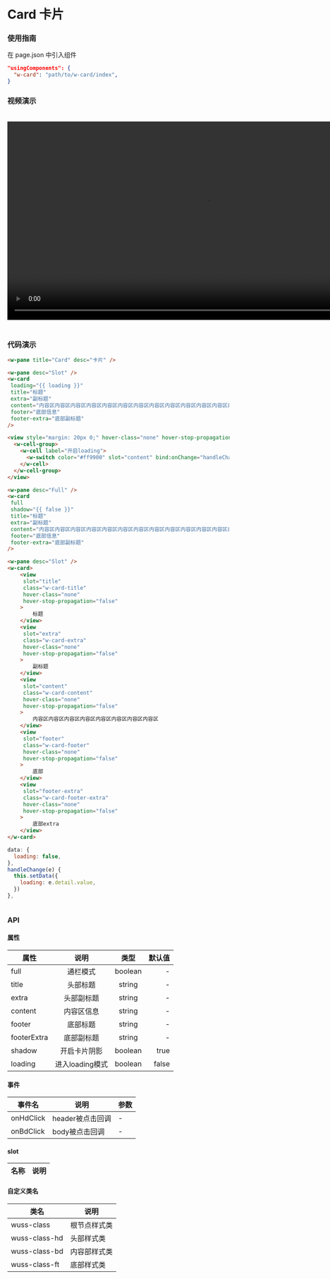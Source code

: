 # Card 卡片

### 使用指南

在 page.json 中引入组件

```json
"usingComponents": {
  "w-card": "path/to/w-card/index",
}
```


### 视频演示

<video style="margin: 20px 0;" height="450px" autoplay="true" loop="true" controls x5-playsinline="true" playsinline="true" webkit-playsinline="true" src="../../resource/card.mp4"
/>



### 代码演示

```html
<w-pane title="Card" desc="卡片" />

<w-pane desc="Slot" />
<w-card
 loading="{{ loading }}"
 title="标题"
 extra="副标题"
 content="内容区内容区内容区内容区内容区内容区内容区内容区内容区内容区内容区内容区内容区内容区内容区内容区内容区内容区内容区内容区内容区"
 footer="底部信息"
 footer-extra="底部副标题"
/>

<view style="margin: 20px 0;" hover-class="none" hover-stop-propagation="false">
  <w-cell-group>
    <w-cell label="开启loading">
      <w-switch color="#ff9900" slot="content" bind:onChange="handleChange" />
    </w-cell>
  </w-cell-group>
</view>

<w-pane desc="Full" />
<w-card
 full
 shadow="{{ false }}"
 title="标题"
 extra="副标题"
 content="内容区内容区内容区内容区内容区内容区内容区内容区内容区内容区内容区内容区内容区内容区内容区内容区内容区内容区内容区内容区内容区"
 footer="底部信息"
 footer-extra="底部副标题"
/>

<w-pane desc="Slot" />
<w-card>
	<view
	 slot="title"
	 class="w-card-title"
	 hover-class="none"
	 hover-stop-propagation="false"
	>
		标题
	</view>
	<view
	 slot="extra"
	 class="w-card-extra"
	 hover-class="none"
	 hover-stop-propagation="false"
	>
		副标题
	</view>
	<view
	 slot="content"
	 class="w-card-content"
	 hover-class="none"
	 hover-stop-propagation="false"
	>
		内容区内容区内容区内容区内容区内容区内容区内容区
	</view>
	<view
	 slot="footer"
	 class="w-card-footer"
	 hover-class="none"
	 hover-stop-propagation="false"
	>
		底部
	</view>
	<view
	 slot="footer-extra"
	 class="w-card-footer-extra"
	 hover-class="none"
	 hover-stop-propagation="false"
	>
		底部extra
	</view>
</w-card>
```

```javascript
data: {
  loading: false,
},
handleChange(e) {
  this.setData({
    loading: e.detail.value,
  })
},
```

```css
```

### API

#### 属性

| 属性 |    说明    |  类型  | 默认值 |
| ---- | :--------: | :----: | -----: |
| full | 通栏模式 | boolean | - |
| title | 头部标题 | string | - |
| extra | 头部副标题 | string | - |
| content | 内容区信息 | string | - |
| footer | 底部标题 | string | - |
| footerExtra | 底部副标题 | string | - |
| shadow | 开启卡片阴影 | boolean | true |
| loading | 进入loading模式 | boolean | false |

#### 事件

| 事件名 | 说明 | 参数 |
| ------ | ---- | ---- |
| onHdClick | header被点击回调 | - |
| onBdClick | body被点击回调 | - |


#### slot

| 名称 | 说明 |
| ---- | ---- |


#### 自定义类名

| 类名       | 说明         |
| ---------- | ------------ |
| wuss-class | 根节点样式类 |
| wuss-class-hd | 头部样式类 |
| wuss-class-bd | 内容部样式类 |
| wuss-class-ft | 底部样式类 |